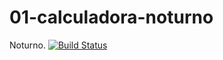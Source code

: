 01-calculadora-noturno
======================

Noturno.
[![Build Status](https://travis-ci.org/LaineTavares/01-calculadora-noturno.svg?branch=master)](https://travis-ci.org/LaineTavares/01-calculadora-noturno)
